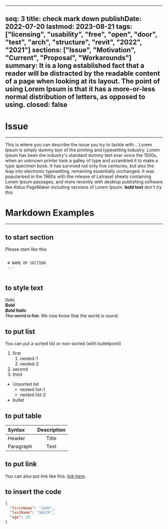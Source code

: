 
---
seq: 3
title: check mark down 
publishDate: 2022-07-20 
lastmod: 2023-08-21 
tags: ["licensing", "usability", "free", "open", "door", "test", "arch",
"structure", "revit", "2022", "2021"]
sections: ["Issue", "Motivation", "Current", "Proposal", "Workarounds"]
summary: It is a long established fact that a reader will be distracted by the readable content of a page when looking at its layout. The point of using Lorem Ipsum is that it has a more-or-less normal distribution of letters, as opposed to using.
closed: false 
---



# Issue
---
This is where you can describe the issue you try to tackle with...
Lorem Ipsum is simply dummy text of the printing and typesetting industry. Lorem Ipsum has been the industry's standard dummy text ever since the 1500s, when an unknown printer took a galley of type and scrambled it to make a type specimen book. It has survived not only five centuries, but also the leap into electronic typesetting, remaining essentially unchanged. It was popularised in the 1960s with the release of Letraset sheets containing Lorem Ipsum passages, and more recently with desktop publishing software like Aldus PageMaker including versions of Lorem Ipsum. **bold text** _don't try this_




# Markdown Examples
---
## to start section
Please start like this
```markdown
  
 # NAME OF SECTION
 ---
  
```  

## to style text
_Italic_  
**Bold**  
_**Bold Italic**_  
~~The world is flat.~~ We now know that the world is round.  
  

## to put list
You can put a sorted list or non-sorted (with bulletpoint)
1. first 
	1. nested-1
	2. nested-2
2. second 
3. third
	
- Unsorted list
	- nested list-1
	- nested list-2
- bullet  

  
## to put table
| Syntax      | Description |
| :---        |    :----:   |          
| Header      | Title       |
| Paragraph   | Text        |  


## to put link
You can also put link like this: [link here](https://www.url.com).


## to insert the code  
```json
{
  "firstName": "John",
  "lastName": "Smith",
  "age": 25
}
```

